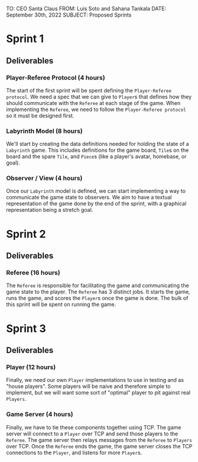 TO: CEO Santa Claus
FROM: Luis Soto and Sahana Tankala
DATE: September 30th, 2022
SUBJECT: Proposed Sprints

# Sprint 1
## Deliverables
### Player-Referee Protocol (4 hours)
The start of the first sprint will be spent defining the `Player-Referee
protocol`. We need a spec that we can give to `Player`s that defines how they
should communicate with the `Referee` at each stage of the game. When
implementing the `Referee`, we need to follow the `Player-Referee protocol` so
it must be designed first.

### Labyrinth Model (8 hours)
We'll start by creating the data definitions needed for holding the state of a
`Labyrinth` game. This includes definitions for the game board, `Tile`s on the
board and the spare `Tile`, and `Piece`s (like a player's avatar, homebase, or goal).

### Observer / View (4 hours)
Once our `Labyrinth` model is defined, we can start implementing a way to
communicate the game state to observers. We aim to have a textual
representation of the game done by the end of the sprint, with a graphical
representation being a stretch goal.

# Sprint 2
## Deliverables
### Referee (16 hours)
The `Referee` is responsible for facilitating the game and communicating the
game state to the player. The `Referee` has 3 distinct jobs. It starts the
game, runs the game, and scores the `Player`s once the game is done. The bulk
of this sprint will be spent on running the game.

# Sprint 3
## Deliverables
### Player (12 hours)
Finally, we need our own `Player` implementations to use in testing and as
"house players". Some players will be naive and therefore simple to implement,
but we will want some sort of "optimal" player to pit against real `Players`.

### Game Server (4 hours)
Finally, we have to tie these components together using TCP. The game server
will connect to a `Player` over TCP and send those players to the `Referee`.
The game server then relays messages from the `Referee` to `Players` over TCP.
Once the `Referee` ends the game, the game server closes the TCP connections to
the `Player`, and listens for more `Player`s.
